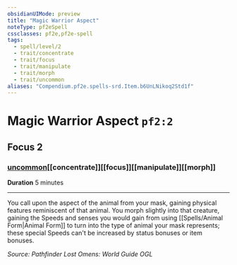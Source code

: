 ```yaml
---
obsidianUIMode: preview
title: "Magic Warrior Aspect"
noteType: pf2eSpell
cssclasses: pf2e,pf2e-spell
tags:
  - spell/level/2
  - trait/concentrate
  - trait/focus
  - trait/manipulate
  - trait/morph
  - trait/uncommon
aliases: "Compendium.pf2e.spells-srd.Item.b6UnLNikoq2Std1f" 
---
```

# Magic Warrior Aspect  `pf2:2`  
## Focus 2
### [uncommon](uncommon "Uncommon Rarity Trait")[[concentrate]][[focus]][[manipulate]][[morph]]

**Duration** 5 minutes
* * * 
You call upon the aspect of the animal from your mask, gaining physical features reminiscent of that animal. You morph slightly into that creature, gaining the Speeds and senses you would gain from using [[Spells/Animal Form|Animal Form]] to turn into the type of animal your mask represents; these special Speeds can't be increased by status bonuses or item bonuses.

*Source: Pathfinder Lost Omens: World Guide*
*OGL*